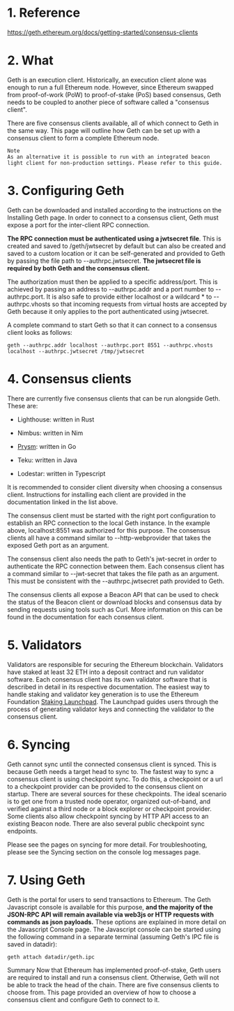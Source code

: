 # 1. Reference
https://geth.ethereum.org/docs/getting-started/consensus-clients


# 2. What

Geth is an execution client. Historically, an execution client alone was enough to run a full Ethereum node. However, since Ethereum swapped from proof-of-work (PoW) to proof-of-stake (PoS) based consensus, Geth needs to be coupled to another piece of software called a "consensus client".

There are five consensus clients available, all of which connect to Geth in the same way. This page will outline how Geth can be set up with a consensus client to form a complete Ethereum node.

```
Note
As an alternative it is possible to run with an integrated beacon light client for non-production settings. Please refer to this guide.
```


# 3. Configuring Geth
Geth can be downloaded and installed according to the instructions on the Installing Geth page. In order to connect to a consensus client, Geth must expose a port for the inter-client RPC connection.

**The RPC connection must be authenticated using a jwtsecret file**. This is created and saved to <datadir>/geth/jwtsecret by default but can also be created and saved to a custom location or it can be self-generated and provided to Geth by passing the file path to --authrpc.jwtsecret. **The jwtsecret file is required by both Geth and the consensus client.**

The authorization must then be applied to a specific address/port. This is achieved by passing an address to --authrpc.addr and a port number to --authrpc.port. It is also safe to provide either localhost or a wildcard * to --authrpc.vhosts so that incoming requests from virtual hosts are accepted by Geth because it only applies to the port authenticated using jwtsecret.

A complete command to start Geth so that it can connect to a consensus client looks as follows:

```
geth --authrpc.addr localhost --authrpc.port 8551 --authrpc.vhosts localhost --authrpc.jwtsecret /tmp/jwtsecret
```

# 4. Consensus clients
There are currently five consensus clients that can be run alongside Geth. These are:

- Lighthouse: written in Rust

- Nimbus: written in Nim

- [Prysm](https://docs.prylabs.network/docs/getting-started/): written in Go

- Teku: written in Java

- Lodestar: written in Typescript

It is recommended to consider client diversity when choosing a consensus client. Instructions for installing each client are provided in the documentation linked in the list above.

The consensus client must be started with the right port configuration to establish an RPC connection to the local Geth instance. In the example above, localhost:8551 was authorized for this purpose. The consensus clients all have a command similar to --http-webprovider that takes the exposed Geth port as an argument.

The consensus client also needs the path to Geth's jwt-secret in order to authenticate the RPC connection between them. Each consensus client has a command similar to --jwt-secret that takes the file path as an argument. This must be consistent with the --authrpc.jwtsecret path provided to Geth.

The consensus clients all expose a Beacon API that can be used to check the status of the Beacon client or download blocks and consensus data by sending requests using tools such as Curl. More information on this can be found in the documentation for each consensus client.


# 5. Validators

Validators are responsible for securing the Ethereum blockchain. Validators have staked at least 32 ETH into a deposit contract and run validator software. Each consensus client has its own validator software that is described in detail in its respective documentation. The easiest way to handle staking and validator key generation is to use the Ethereum Foundation [Staking Launchpad](https://launchpad.ethereum.org/). The Launchpad guides users through the process of generating validator keys and connecting the validator to the consensus client.


# 6. Syncing

Geth cannot sync until the connected consensus client is synced. This is because Geth needs a target head to sync to. The fastest way to sync a consensus client is using checkpoint sync. To do this, a checkpoint or a url to a checkpoint provider can be provided to the consensus client on startup. There are several sources for these checkpoints. The ideal scenario is to get one from a trusted node operator, organized out-of-band, and verified against a third node or a block explorer or checkpoint provider. Some clients also allow checkpoint syncing by HTTP API access to an existing Beacon node. There are also several public checkpoint sync endpoints.

Please see the pages on syncing for more detail. For troubleshooting, please see the Syncing section on the console log messages page.


# 7. Using Geth

Geth is the portal for users to send transactions to Ethereum. The Geth Javascript console is available for this purpose, **and the majority of the JSON-RPC API will remain available via web3js or HTTP requests with commands as json payloads.** These options are explained in more detail on the Javascript Console page. The Javascript console can be started using the following command in a separate terminal (assuming Geth's IPC file is saved in datadir):

```
geth attach datadir/geth.ipc
```

Summary
Now that Ethereum has implemented proof-of-stake, Geth users are required to install and run a consensus client. Otherwise, Geth will not be able to track the head of the chain. There are five consensus clients to choose from. This page provided an overview of how to choose a consensus client and configure Geth to connect to it.


